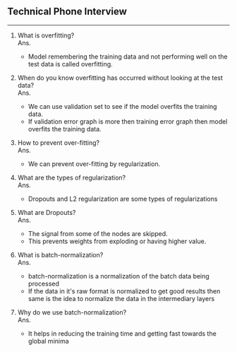 ## Technical Phone Interview
----

1. What is overfitting?   
Ans. 
   - Model remembering the training data and not performing well on the test data is called overfitting.

2. When do you know overfitting has occurred without looking at the test data?  
Ans. 
   - We can use validation set to see if the model overfits the training data.
   - If validation error graph is more then training error graph then model overfits the training data.

   
3. How to prevent over-fitting?  
Ans.
   - We can prevent over-fitting by regularization.

   
4. What are the types of regularization?  
Ans.
   - Dropouts and L2 regularization are some types of regularizations
   
5. What are Dropouts?  
Ans.
   - The signal from some of the nodes are skipped.
   - This prevents weights from exploding or having higher value.
   
6. What is batch-normalization?  
Ans.
	- batch-normalization is a normalization of the batch data being processed
   - If the data in it's raw format is normalized to get good results then same is the idea to normalize the data in the intermediary layers 
	
7. Why do we use batch-normalization?  
Ans.
    - It helps in reducing the training time and getting fast towards the global minima
